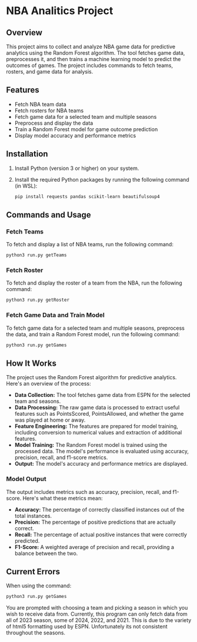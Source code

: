 # NBA Analitics Project

## Overview
This project aims to collect and analyze NBA game data for predictive analytics using the Random Forest algorithm. The tool fetches game data, preprocesses it, and then trains a machine learning model to predict the outcomes of games. The project includes commands to fetch teams, rosters, and game data for analysis.

## Features
- Fetch NBA team data
- Fetch rosters for NBA teams
- Fetch game data for a selected team and multiple seasons
- Preprocess and display the data
- Train a Random Forest model for game outcome prediction
- Display model accuracy and performance metrics

## Installation
1. Install Python (version 3 or higher) on your system.
2. Install the required Python packages by running the following command (in WSL):

    ```bash
    pip install requests pandas scikit-learn beautifulsoup4
    ```

## Commands and Usage

### Fetch Teams
To fetch and display a list of NBA teams, run the following command:

```bash
python3 run.py getTeams
```

### Fetch Roster
To fetch and display the roster of a team from the NBA, run the following command:
```bash
python3 run.py getRoster
```

### Fetch Game Data and Train Model
To fetch game data for a selected team and multiple seasons, preprocess the data, and train a Random Forest model, run the following command:
```bash
python3 run.py getGames
```
## How It Works
The project uses the Random Forest algorithm for predictive analytics. Here's an overview of the process:
- **Data Collection:** The tool fetches game data from ESPN for the selected team and seasons.
- **Data Processing:** The raw game data is processed to extract useful features such as PointsScored, PointsAllowed, and whether the game was played at home or away.
- **Feature Engineering:** The features are prepared for model training, including conversion to numerical values and extraction of additional features.
- **Model Training:** The Random Forest model is trained using the processed data. The model's performance is evaluated using accuracy, precision, recall, and f1-score metrics.
- **Output:** The model's accuracy and performance metrics are displayed.
### Model Output
The output includes metrics such as accuracy, precision, recall, and f1-score. Here's what these metrics mean:
- **Accuracy:** The percentage of correctly classified instances out of the total instances.
- **Precision:** The percentage of positive predictions that are actually correct.
- **Recall:** The percentage of actual positive instances that were correctly predicted.
- **F1-Score:** A weighted average of precision and recall, providing a balance between the two.

## Current Errors
When using the command:
```bash
python3 run.py getGames
```
You are prompted with choosing a team and picking a season in which you wish to receive data from. Currently, this program can only fetch data from all of 2023 season, some of 2024, 2022, and 2021. This is due to the variety of html5 formatting used by ESPN. Unfortunately its not consistent throughout the seasons.
